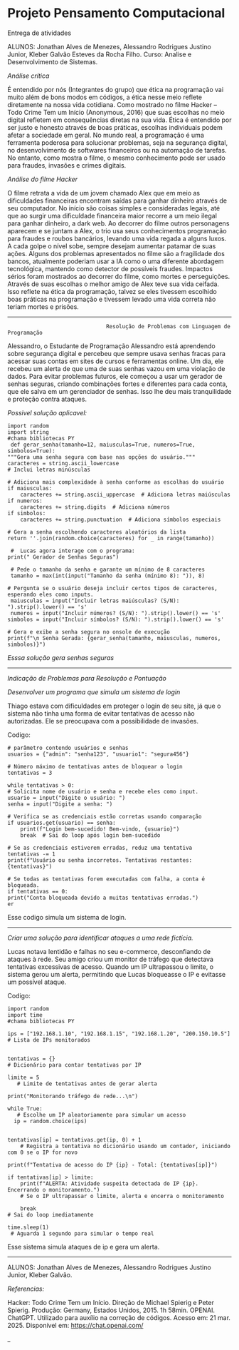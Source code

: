 # Projeto Pensamento Computacional
Entrega de atividades

 ALUNOS: Jonathan Alves de Menezes, Alessandro Rodrigues Justino Junior, Kleber Galvão Esteves da Rocha Filho.
 Curso: Analise e Desenvolvimento de Sistemas.

 *Análise crítica* 
 
É entendido por nós (Integrantes do grupo) que ética na programação vai muito além de bons modos em códigos, a ética nesse meio reflete diretamente na nossa vida cotidiana. Como mostrado no filme Hacker – Todo Crime Tem um Início (Anonymous, 2016) que suas escolhas no meio digital refletem em consequências diretas na sua vida. Ética é entendido por ser justo e honesto através de boas práticas, escolhas individuais podem afetar a sociedade em geral. 
No mundo real, a programação é uma ferramenta poderosa para solucionar problemas, seja na segurança digital, no desenvolvimento de softwares financeiros ou na automação de tarefas. No entanto, como mostra o filme, o mesmo conhecimento pode ser usado para fraudes, invasões e crimes digitais.

 *Análise do filme Hacker*

O filme retrata a vida de um jovem chamado Alex que em meio as dificuldades financeiras encontram saídas para ganhar dinheiro através de seu computador. No início são coisas simples e consideradas legais, até que ao surgir uma dificuldade financeira maior recorre a um meio ilegal para ganhar dinheiro, a dark web.
Ao decorrer do filme outros personagens aparecem e se juntam a Alex, o trio usa seus conhecimentos programação para fraudes e roubos bancários, levando uma vida regada a alguns luxos. A cada golpe o nível sobe, sempre desejam aumentar patamar de suas ações.
Alguns dos problemas apresentados no filme são a fragilidade dos bancos, atualmente poderiam usar a IA como o uma diferente abordagem tecnológica, mantendo como detector de possíveis fraudes.
Impactos sérios foram mostrados ao decorrer do filme, como mortes e perseguições. Através de suas escolhas o melhor amigo de Alex teve sua vida ceifada. Isso reflete na ética da programação, talvez se eles tivessem escolhido boas práticas na programação e tivessem levado uma vida correta não teriam mortes e prisões.

------------------------------------------------------------------------------------------------------------------------------------------

                                   Resolução de Problemas com Linguagem de Programação
                                   
Alessandro, o Estudante de Programação
Alessandro está aprendendo sobre segurança digital e percebeu que sempre usava senhas fracas para acessar suas contas em sites de cursos e ferramentas online. Um dia, ele recebeu um alerta de que uma de suas senhas vazou em uma violação de dados. Para evitar problemas futuros, ele começou a usar um gerador de senhas seguras, criando combinações fortes e diferentes para cada conta, que ele salva em um gerenciador de senhas. Isso lhe deu mais tranquilidade e proteção contra ataques.


*Possivel solução aplicavel:*

    import random
    import string
    #chama bibliotecas PY
     def gerar_senha(tamanho=12, maiusculas=True, numeros=True, simbolos=True):
    """Gera uma senha segura com base nas opções do usuário."""
    caracteres = string.ascii_lowercase 
    # Inclui letras minúsculas
    
    # Adiciona mais complexidade à senha conforme as escolhas do usuário
    if maiusculas:
        caracteres += string.ascii_uppercase  # Adiciona letras maiúsculas
    if numeros:
        caracteres += string.digits  # Adiciona números
    if simbolos:
        caracteres += string.punctuation  # Adiciona símbolos especiais
    
    # Gera a senha escolhendo caracteres aleatórios da lista
    return ''.join(random.choice(caracteres) for _ in range(tamanho))

     #  Lucas agora interage com o programa:
    print(" Gerador de Senhas Seguras")

     # Pede o tamanho da senha e garante um mínimo de 8 caracteres
     tamanho = max(int(input("Tamanho da senha (mínimo 8): ")), 8)

    # Pergunta se o usuário deseja incluir certos tipos de caracteres, esperando eles como inputs.
     maiusculas = input("Incluir letras maiúsculas? (S/N): ").strip().lower() == 's'
     numeros = input("Incluir números? (S/N): ").strip().lower() == 's'
    simbolos = input("Incluir símbolos? (S/N): ").strip().lower() == 's'

    # Gera e exibe a senha segura no onsole de execução
    print(f"\n Senha Gerada: {gerar_senha(tamanho, maiusculas, numeros, simbolos)}")
                                   
*Esssa solução gera senhas seguras*


------------------------------------------------------------------------------------------------------------------------------------------



*Indicação de Problemas para Resolução e Pontuação*

*Desenvolver um programa que simula um sistema de login*

Thiago estava com dificuldades em proteger o login de seu site, já que o sistema não tinha uma forma de evitar tentativas de acesso não autorizadas. Ele se preocupava com a possibilidade de invasões.

Codigo:

    # parâmetro contendo usuários e senhas
    usuarios = {"admin": "senha123", "usuario1": "segura456"}

    # Número máximo de tentativas antes de bloquear o login
    tentativas = 3  

    while tentativas > 0:
    # Solicita nome de usuário e senha e recebe eles como input.
    usuario = input("Digite o usuário: ")
    senha = input("Digite a senha: ")

    # Verifica se as credenciais estão corretas usando comparação
    if usuarios.get(usuario) == senha:
        print(f"Login bem-sucedido! Bem-vindo, {usuario}")
        break  # Sai do loop após login bem-sucedido
    
    # Se as credenciais estiverem erradas, reduz uma tentativa
    tentativas -= 1
    print(f"Usuário ou senha incorretos. Tentativas restantes: {tentativas}")

    # Se todas as tentativas forem executadas com falha, a conta é bloqueada.
    if tentativas == 0:
    print("Conta bloqueada devido a muitas tentativas erradas.")
    er

Esse codigo simula um sistema de login.

------------------------------------------------------------------------------------------------------------------------------------------

*Criar uma solução para identificar ataques a uma rede fictícia.*

Lucas notava lentidão e falhas no seu e-commerce, desconfiando de ataques à rede. Seu amigo criou um monitor de tráfego que detectava tentativas excessivas de acesso. Quando um IP ultrapassou o limite, o sistema gerou um alerta, permitindo que Lucas bloqueasse o IP e evitasse um possível ataque.

Codigo:

    import random
    import time
    #chama bibliotecas PY

    ips = ["192.168.1.10", "192.168.1.15", "192.168.1.20", "200.150.10.5"]
    # Lista de IPs monitorados


    tentativas = {}
    # Dicionário para contar tentativas por IP

    limite = 5
       # Limite de tentativas antes de gerar alerta

    print("Monitorando tráfego de rede...\n")

    while True:
       # Escolhe um IP aleatoriamente para simular um acesso
      ip = random.choice(ips)
    

    tentativas[ip] = tentativas.get(ip, 0) + 1
        # Registra a tentativa no dicionário usando um contador, iniciando com 0 se o IP for novo

    print(f"Tentativa de acesso do IP {ip} - Total: {tentativas[ip]}")
    
    if tentativas[ip] > limite:
        print(f"ALERTA: Atividade suspeita detectada do IP {ip}. Encerrando o monitoramento.")
        # Se o IP ultrapassar o limite, alerta e encerra o monitoramento

        break  
    # Sai do loop imediatamente
    
    time.sleep(1) 
     # Aguarda 1 segundo para simular o tempo real 

  Esse sistema simula ataques de ip e gera um alerta.
 
------------------------------------------------------------------------------------------------------------------------------------------

 ALUNOS: Jonathan Alves de Menezes, Alessandro Rodrigues Justino Junior, Kleber Galvão.


 *Referencias:*


 Hacker: Todo Crime Tem um Início. Direção de Michael Spierig e Peter Spierig. Produção: Germany, Estados Unidos, 2015. 1h 58min.
 OPENAI. ChatGPT. Utilizado para auxílio na correção de códigos. Acesso em: 21 mar. 2025. Disponível em: https://chat.openai.com/

 _

